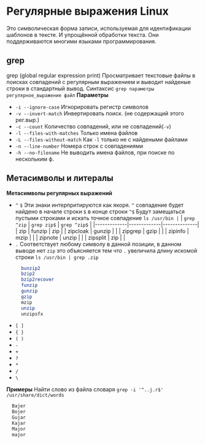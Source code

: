 # Регулярные выражения Linux
Это символическая форма записи, используемая для идентификации шаблонов
в тексте. И упрощённой обработки текста.
Они поддерживаются многими языками программирования.

## grep
grep (global regular expression print)
Просматривает текстовые файлы в поисках совпадений с регулярным
выражением и выводит найденые строки в стандартный вывод.
Синтаксис `grep параметры регулярное_выражение файл`
__Параметры__
- `-i --ignore-case` Игнорировать регистр символов
- `-v --invert-match` Инвертировать поиск. (не содержащий этого рег.выр.)
- `-c --count` Количество совпадений, или не совпадений(`-v`)
- `-l --files-with-matches` Только имена файлов
- `-L --files-without-match` Как `-l` только не с найдеными файлами
- `-n --line-number` Номера строк с совпадениями
- `-h --no-filename` Не выводить имена файлов, при поиске по нескольким ф.

## Метасимволы и литералы
__Метасимволы регулярных выражений__
- `^` `$`
  Эти знаки интерпритируются как якоря.
  `^` совпадение будет найдено в начале строки
  `$` в конце строки
  `^$` Будут замещаться пустыми строками и искать точное совпадение
  `ls /usr/bin |`
  | `grep ^zip` | `grep zip$` | `grep ^zip$` |
  |-------------|-------------|--------------|
  | zip         | funzip      | zip          |
  | zipcloak    | gunzip      |              |
  | zipgrep     | gzip        |              |
  | zipinfo     | mzip        |              |
  | zipnote     | unzip       |              |
  | zipsplit    | zip         |              |
- `.`
  Соответствует любому символу в данной позиции, в данном выводе
  нет `zip` это объясняется тем что `.` увеличила длину искомой строки
  `ls /usr/bin | grep .zip`
  ```bash
    bunzip2
    bzip2
    bzip2recover
    funzip
    gunzip
    gzip
    mzip
    unzip
    unzipsfx
  ```
- `[ ]`
- `{ }`
- `( )`
- `-`
- `+`
- `?`
- `*`
- `/`
- `\`

__Примеры__
Найти слово из файла словаря
`grep -i '^..j.r$' /usr/share/dict/words`
```bash
  Bajer
  Bojer
  Gujar
  Kajar
  Major
  major
```
